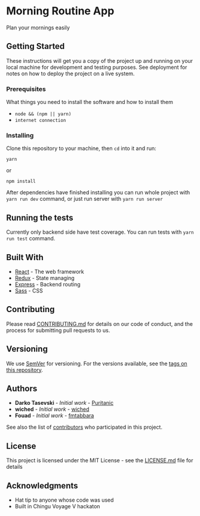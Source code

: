 # Morning Routine App

Plan your mornings easily

## Getting Started

These instructions will get you a copy of the project up and running on your local machine for development and testing purposes. See deployment for notes on how to deploy the project on a live system.

### Prerequisites

What things you need to install the software and how to install them

- `node && (npm || yarn)`
- `internet connection`

### Installing

Clone this repository to your machine, then `cd` into it and run:

```shell
yarn
```

or

```shell
npm install
```

After dependencies have finished installing you can run whole project with `yarn run dev` command, or just run server with `yarn run server`

## Running the tests

Currently only backend side have test coverage. You can run tests with `yarn run test` command.

## Built With

- [React](#) - The web framework
- [Redux](#) - State managing
- [Express](#) - Backend routing
- [Sass](#) - CSS

## Contributing

Please read [CONTRIBUTING.md](#) for details on our code of conduct, and the process for submitting pull requests to us.

## Versioning

We use [SemVer](http://semver.org/) for versioning. For the versions available, see the [tags on this repository](#).

## Authors

- **Darko Tasevski** - _Initial work_ - [Puritanic](https://github.com/Puritanic)
- **wiched** - _Initial work_ -  [wiched](https://github.com/wiched)
- **Fouad** - _Initial work_ -  [fmtabbara](https://github.com/fmtabbara)

See also the list of [contributors](#) who participated in this project.

## License

This project is licensed under the MIT License - see the [LICENSE.md](LICENSE.md) file for details

## Acknowledgments

- Hat tip to anyone whose code was used
- Built in Chingu Voyage V hackaton
